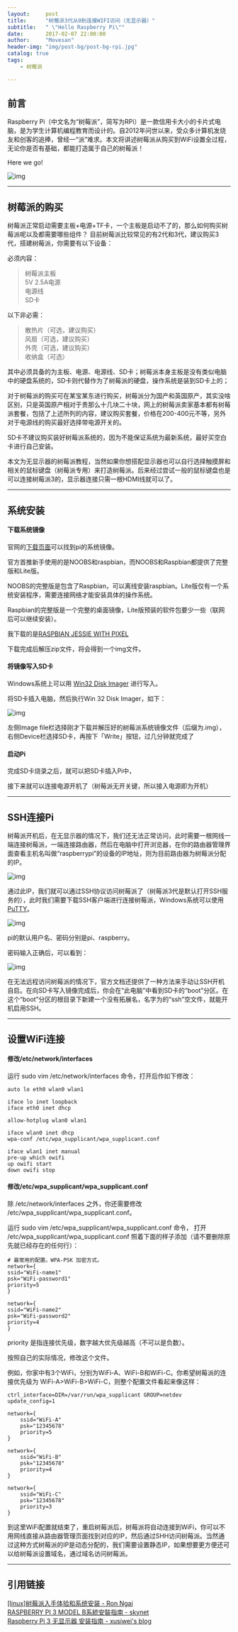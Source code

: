 ```yaml
---
layout:     post
title:      "树莓派3代从0到连接WIFI访问（无显示器）"
subtitle:   " \"Hello Raspberry Pi\""
date:       2017-02-07 22:00:00
author:     "Movesan"
header-img: "img/post-bg/post-bg-rpi.jpg"
catalog: true
tags:
    - 树莓派

---
```


## 前言

Raspberry Pi（中文名为“树莓派”，简写为RPi）是一款信用卡大小的卡片式电脑，是为学生计算机编程教育而设计的。自2012年问世以来，受众多计算机发烧友和创客的追捧，曾经一“派”难求。本文将讲述树莓派从购买到WiFi设置全过程，无论你是否有基础，都能打造属于自己的树莓派！

Here we go!

![img](/img/post-in/post-pi.png)

---

## 树莓派的购买

树莓派正常启动需要主板+电源+TF卡，一个主板是启动不了的，那么如何购买树莓派呢以及都需要哪些组件？
目前树莓派比较常见的有2代和3代，建议购买3代，搭建树莓派，你需要有以下设备：

必须内容：

> 树莓派主板  <br>
> 5V 2.5A电源  <br>
> 电源线  <br>
> SD卡  <br>

以下非必需：

> 散热片（可选，建议购买）  <br>
> 风扇（可选，建议购买）  <br>
> 外壳（可选，建议购买）  <br>
> 收纳盒（可选）

其中必须具备的为主板、电源、电源线、SD卡；树莓派本身主板是没有类似电脑中的硬盘系统的，SD卡则代替作为了树莓派的硬盘，操作系统是装到SD卡上的；

对于树莓派的购买可在某宝某东进行购买，树莓派分为国产和英国原产，其实没啥区别，只是英国原产相对于贵那么十几块二十块，网上的树莓派卖家基本都有树莓派套餐，包括了上述所列的内容，建议购买套餐，价格在200-400元不等，另外对于电源线的购买最好选择带电源开关的。

SD卡不建议购买装好树莓派系统的，因为不能保证系统为最新系统，最好买空白卡进行自己安装。

本文为无显示器的树莓派教程，当然如果你想搭配显示器也可以自行选择触摸屏和相关的鼠标键盘（树莓派专用）来打造树莓派。后来经过尝试一般的鼠标键盘也是可以连接树莓派3的，显示器连接只需一根HDMI线就可以了。

---

## 系统安装

#### 下载系统镜像

官网的[下载页面](https://www.raspberrypi.org/downloads/)可以找到pi的系统镜像。

官方首推新手使用的是NOOBS和raspbian，而NOOBS和Raspbian都提供了完整版和Lite版。

NOOBS的完整版是包含了Raspbian，可以离线安装raspbian。Lite版仅有一个系统安装程序，需要连接网络才能安装具体的操作系统。

Raspbian的完整版是一个完整的桌面镜像，Lite版预装的软件包要少一些（联网后可以继续安装）。

我下载的是[RASPBIAN JESSIE WITH PIXEL](https://downloads.raspberrypi.org/raspbian_latest)

下载完成后解压zip文件，将会得到一个img文件。

#### 将镜像写入SD卡

Windows系统上可以用 [Win32 Disk Imager](https://sourceforge.net/projects/win32diskimager/) 进行写入。

将SD卡插入电脑，然后执行Win 32 Disk Imager，如下：

![img](/img/post-in/post-pi-imager.png)

左侧Image file栏选择刚才下载并解压好的树莓派系统镜像文件（后缀为.img），右侧Device栏选择SD卡，再按下「Write」按钮，过几分钟就完成了

#### 启动Pi

完成SD卡烧录之后，就可以把SD卡插入Pi中，

接下来就可以连接电源开机了（树莓派无开关键，所以接入电源即为开机）

---

## SSH连接Pi

树莓派开机后，在无显示器的情况下，我们还无法正常访问，此时需要一根网线一端连接树莓派，一端连接路由器，然后在电脑中打开浏览器，在你的路由器管理界面查看主机名叫做“raspberrypi”的设备的IP地址，则为目前路由器为树莓派分配的IP。

![img](/img/post-in/post-pi-ip.png)

通过此IP，我们就可以通过SSH协议访问树莓派了（树莓派3代是默认打开SSH服务的），此时我们需要下载SSH客户端进行连接树莓派，Windows系统可以使用[PuTTY](http://www.chiark.greenend.org.uk/~sgtatham/putty/download.html)。

![img](/img/post-in/post-pi-putty.png)

pi的默认用户名、密码分别是pi、raspberry。

密码输入正确后，可以看到：

![img](/img/post-in/post-pi-ssh.png)


在无法远程访问树莓派的情况下，官方文档还提供了一种方法来手动让SSH开机自启。在向SD卡写入镜像完成后，你会在“此电脑”中看到SD卡的“boot”分区。在这个“boot”分区的根目录下新建一个没有拓展名，名字为的“ssh”空文件，就能开机启用SSH。

---

## 设置WiFi连接

#### 修改/etc/network/interfaces

运行 sudo vim /etc/network/interfaces 命令，打开后作如下修改：

    auto lo eth0 wlan0 wlan1

    iface lo inet loopback
    iface eth0 inet dhcp

    allow-hotplug wlan0 wlan1

    iface wlan0 inet dhcp
    wpa-conf /etc/wpa_supplicant/wpa_supplicant.conf

    iface wlan1 inet manual
    pre-up which owifi
    up owifi start
    down owifi stop

#### 修改/etc/wpa_supplicant/wpa_supplicant.conf

除  /etc/network/interfaces  之外，你还需要修改  /etc/wpa_supplicant/wpa_supplicant.conf。

运行 sudo vim /etc/wpa_supplicant/wpa_supplicant.conf 命令，
打开  /etc/wpa_supplicant/wpa_supplicant.conf  照着下面的样子添加（请不要删除原先就已经存在的任何行）：

    # 最常用的配置。WPA-PSK 加密方式。
    network={
    ssid="WiFi-name1"
    psk="WiFi-password1"
    priority=5
    }

    network={
    ssid="WiFi-name2"
    psk="WiFi-password2"
    priority=4
    }

priority 是指连接优先级，数字越大优先级越高（不可以是负数）。

按照自己的实际情况，修改这个文件。

例如，你家中有3个WiFi，分别为WiFi-A、WiFi-B和WiFi-C。你希望树莓派的连接优先级为 WiFi-A>WiFi-B>WiFi-C，则整个配置文件看起来像这样：

    ctrl_interface=DIR=/var/run/wpa_supplicant GROUP=netdev
    update_config=1

    network={
        ssid="WiFi-A"
        psk="12345678"
        priority=5
    }

    network={
        ssid="WiFi-B"
        psk="12345678"
        priority=4
    }

    network={
        ssid="WiFi-C"
        psk="12345678"
        priority=3
    }

到这里WiFi配置就结束了，重启树莓派后，树莓派将自动连接到WiFi，你可以不用网线直接从路由器管理页面找到对应的IP，然后通过SHH访问树莓派。当然通过这种方式树莓派的IP是动态分配的，我们需要设置静态IP，如果想要更方便还可以给树莓派设置域名，通过域名访问树莓派。

---

## 引用链接

[[linux]树莓派入手体验和系统安装 - Ron Ngai](http://www.cnblogs.com/rond/p/4970071.html)<br>
[RASPBERRY PI 3 MODEL B系統安裝指南 - skynet](http://hophd.com/raspberry-pi-3-model-b-installation/)<br>
[Raspberry Pi 3 无显示器 安装指南 - xusiwei's blog](https://xusiwei.github.io/post/2016/raspberry-pi-headless-setup/)<br>

